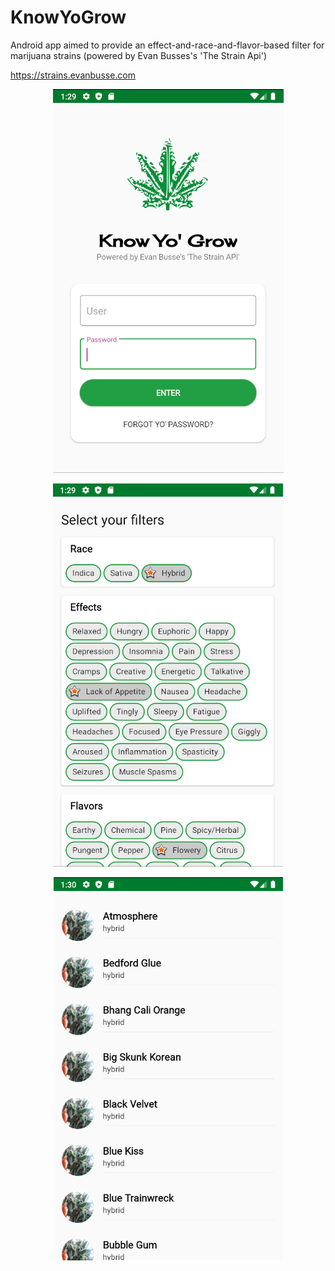 # KnowYoGrow
Android app aimed to provide an effect-and-race-and-flavor-based filter for marijuana strains (powered by Evan Busses's 'The Strain Api')

https://strains.evanbusse.com

<p align="center">
  <img src="https://github.com/Jose-Develaw/KnowYoGrow/blob/master/cap.PNG">
</p>
<p align="center">
  <img src="https://github.com/Jose-Develaw/KnowYoGrow/blob/master/cap2.PNG">
</p>
<p align="center">
  <img src="https://github.com/Jose-Develaw/KnowYoGrow/blob/master/cap3.PNG">
</p>

